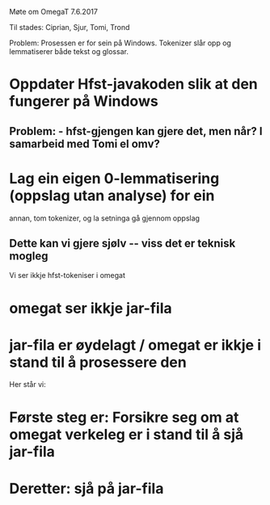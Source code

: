 Møte om OmegaT 7.6.2017


Til stades: Ciprian, Sjur, Tomi, Trond




Problem: Prosessen er for sein på Windows. Tokenizer slår opp og 
lemmatiserer både tekst og glossar.


# Oppdater Hfst-javakoden slik at den fungerer på Windows
## Problem:  - hfst-gjengen kan gjere det, men når? I samarbeid med Tomi el omv?
# Lag ein eigen 0-lemmatisering (oppslag utan analyse) for ein 
  annan, tom tokenizer, og la setninga gå gjennom oppslag
## Dette kan vi gjere sjølv -- viss det er teknisk mogleg


Vi ser ikkje hfst-tokeniser i omegat
# omegat ser ikkje jar-fila
# jar-fila er øydelagt / omegat er ikkje i stand til å prosessere den


Her står vi:


# Første steg er: Forsikre seg om at omegat verkeleg er i stand til å sjå jar-fila
# Deretter: sjå på jar-fila






